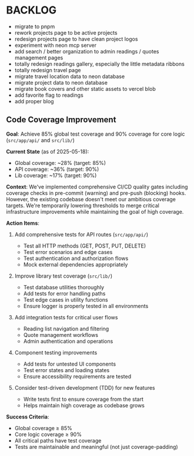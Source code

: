 # BACKLOG

- migrate to pnpm
- rework projects page to be active projects
- redesign projects page to have clean project logos
- experiment with neon mcp server
- add search / better organization to admin readings / quotes management pages
- totally redesign readings gallery, especially the little metadata ribbons
- totally redesign travel page
- migrate travel location data to neon database
- migrate project data to neon database
- migrate book covers and other static assets to vercel blob
- add favorite flag to readings
- add proper blog

## Code Coverage Improvement

**Goal**: Achieve 85% global test coverage and 90% coverage for core logic (`src/app/api/` and `src/lib/`)

**Current State** (as of 2025-05-18):

- Global coverage: ~28% (target: 85%)
- API coverage: ~36% (target: 90%)
- Lib coverage: ~17% (target: 90%)

**Context**:
We've implemented comprehensive CI/CD quality gates including coverage checks in pre-commit (warning) and pre-push (blocking) hooks. However, the existing codebase doesn't meet our ambitious coverage targets. We're temporarily lowering thresholds to merge critical infrastructure improvements while maintaining the goal of high coverage.

**Action Items**:

1. Add comprehensive tests for API routes (`src/app/api/`)

   - Test all HTTP methods (GET, POST, PUT, DELETE)
   - Test error scenarios and edge cases
   - Test authentication and authorization flows
   - Mock external dependencies appropriately

2. Improve library test coverage (`src/lib/`)

   - Test database utilities thoroughly
   - Add tests for error handling paths
   - Test edge cases in utility functions
   - Ensure logger is properly tested in all environments

3. Add integration tests for critical user flows

   - Reading list navigation and filtering
   - Quote management workflows
   - Admin authentication and operations

4. Component testing improvements

   - Add tests for untested UI components
   - Test error states and loading states
   - Ensure accessibility requirements are tested

5. Consider test-driven development (TDD) for new features
   - Write tests first to ensure coverage from the start
   - Helps maintain high coverage as codebase grows

**Success Criteria**:

- Global coverage ≥ 85%
- Core logic coverage ≥ 90%
- All critical paths have test coverage
- Tests are maintainable and meaningful (not just coverage-padding)
